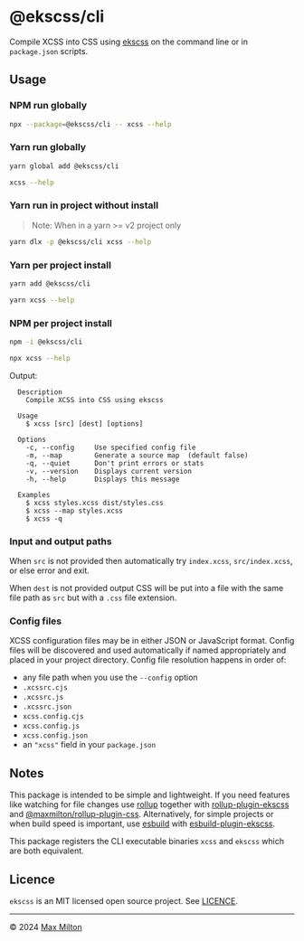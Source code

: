 # @ekscss/cli

Compile XCSS into CSS using [ekscss](https://github.com/maxmilton/ekscss) on the command line or in `package.json` scripts.

## Usage

### NPM run globally

```sh
npx --package=@ekscss/cli -- xcss --help
```

### Yarn run globally

```sh
yarn global add @ekscss/cli
```

```sh
xcss --help
```

### Yarn run in project without install

> Note: When in a yarn >= v2 project only

```sh
yarn dlx -p @ekscss/cli xcss --help
```

### Yarn per project install

```sh
yarn add @ekscss/cli
```

```sh
yarn xcss --help
```

### NPM per project install

```sh
npm -i @ekscss/cli
```

```sh
npx xcss --help
```

Output:

```
  Description
    Compile XCSS into CSS using ekscss

  Usage
    $ xcss [src] [dest] [options]

  Options
    -c, --config     Use specified config file
    -m, --map        Generate a source map  (default false)
    -q, --quiet      Don't print errors or stats
    -v, --version    Displays current version
    -h, --help       Displays this message

  Examples
    $ xcss styles.xcss dist/styles.css
    $ xcss --map styles.xcss
    $ xcss -q
```

### Input and output paths

When `src` is not provided then automatically try `index.xcss`, `src/index.xcss`, or else error and exit.

When `dest` is not provided output CSS will be put into a file with the same file path as `src` but with a `.css` file extension.

### Config files

XCSS configuration files may be in either JSON or JavaScript format. Config files will be discovered and used automatically if named appropriately and placed in your project directory. Config file resolution happens in order of:

- any file path when you use the `--config` option
- `.xcssrc.cjs`
- `.xcssrc.js`
- `.xcssrc.json`
- `xcss.config.cjs`
- `xcss.config.js`
- `xcss.config.json`
- an `"xcss"` field in your `package.json`

## Notes

This package is intended to be simple and lightweight. If you need features like watching for file changes use [rollup](https://rollupjs.org) together with [rollup-plugin-ekscss](https://github.com/maxmilton/ekscss/tree/master/packages/rollup-plugin-ekscss) and [@maxmilton/rollup-plugin-css](../rollup-plugin-css). Alternatively, for simple projects or when build speed is important, use [esbuild](https://esbuild.github.io) with [esbuild-plugin-ekscss](https://github.com/maxmilton/ekscss/tree/master/packages/esbuild-plugin-ekscss).

This package registers the CLI executable binaries `xcss` and `ekscss` which are both equivalent.

## Licence

`ekscss` is an MIT licensed open source project. See [LICENCE](https://github.com/maxmilton/ekscss/blob/master/LICENCE).

---

© 2024 [Max Milton](https://maxmilton.com)

